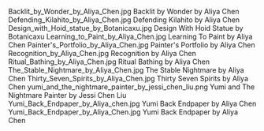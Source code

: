 Backlit_by_Wonder_by_Aliya_Chen.jpg Backlit by Wonder by Aliya Chen
Defending_Kilahito_by_Aliya_Chen.jpg Defending Kilahito by Aliya Chen
Design_with_Hoid_statue_by_Botanicaxu.jpg Design With Hoid Statue by Botanicaxu
Learning_to_Paint_by_Aliya_Chen.jpg Learning To Paint by Aliya Chen
Painter's_Portfolio_by_Aliya_Chen.jpg Painter's Portfolio by Aliya Chen
Recognition_by_Aliya_Chen.jpg Recognition by Aliya Chen
Ritual_Bathing_by_Aliya_Chen.jpg Ritual Bathing by Aliya Chen
The_Stable_Nightmare_by_Aliya_Chen.jpg The Stable Nightmare by Aliya Chen
Thirty_Seven_Spirits_by_Aliya_Chen.jpg Thirty Seven Spirits by Aliya Chen
yumi_and_the_nightmare_painter_by_jessi_chen_liu.png Yumi and The Nightmare Painter by Jessi Chen Liu
Yumi_Back_Endpaper_by_Aliya_chen.jpg Yumi Back Endpaper by Aliya Chen
Yumi_Back_Endpaper_by_Aliya_Chen.jpg Yumi Back Endpaper by Aliya Chen
